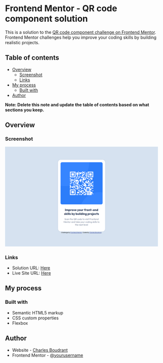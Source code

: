 # Frontend Mentor - QR code component solution

This is a solution to the [QR code component challenge on Frontend Mentor](https://www.frontendmentor.io/challenges/qr-code-component-iux_sIO_H). Frontend Mentor challenges help you improve your coding skills by building realistic projects.

## Table of contents

- [Overview](#overview)
  - [Screenshot](#screenshot)
  - [Links](#links)
- [My process](#my-process)
  - [Built with](#built-with)
- [Author](#author)

**Note: Delete this note and update the table of contents based on what sections you keep.**

## Overview

### Screenshot

![](./screenshot.png)

### Links

- Solution URL: [Here](https://www.frontendmentor.io/solutions/qr-code-landing-page-7-NOGXtROG#comment-633dbddf038087a5ef5c0d4e)
- Live Site URL: [Here](https://charlesboudrant.com/Projects/Side-projects/Frontend%20Mentors/001%20QRCode/)

## My process

### Built with

- Semantic HTML5 markup
- CSS custom properties
- Flexbox

## Author

- Website - [Charles Boudrant](https://charlesboudrant.com/)
- Frontend Mentor - [@yourusername](https://www.frontendmentor.io/profile/ChuckBDT)
